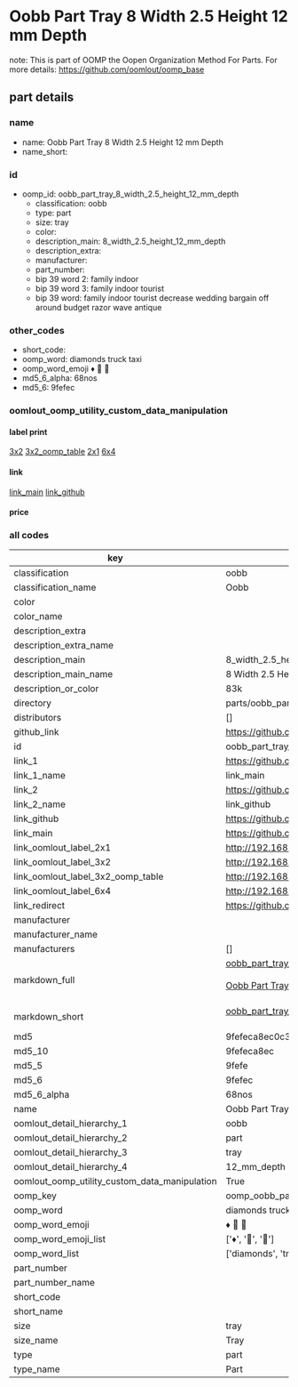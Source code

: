 # Oobb Part Tray 8 Width 2.5 Height 12 mm Depth  

note: This is part of OOMP the Oopen Organization Method For Parts. For more details: https://github.com/oomlout/oomp_base

##  part details
  







### name
* name: Oobb Part Tray 8 Width 2.5 Height 12 mm Depth
* name_short: 
### id
* oomp_id: oobb_part_tray_8_width_2.5_height_12_mm_depth
  * classification: oobb
  * type: part
  * size: tray
  * color: 
  * description_main: 8_width_2.5_height_12_mm_depth
  * description_extra: 
  * manufacturer: 
  * part_number: 
  * bip 39 word 2: family indoor
  * bip 39 word 3: family indoor tourist
  * bip 39 word: family indoor tourist decrease wedding bargain off around budget razor wave antique

### other_codes
* short_code: 
* oomp_word: diamonds truck taxi
* oomp_word_emoji :diamonds: :truck: :taxi:
* md5_6_alpha: 68nos
* md5_6: 9fefec






### oomlout_oomp_utility_custom_data_manipulation
#### label print
[3x2](http://192.168.1.245:1112/?label=oomp%2068nos)
[3x2_oomp_table](http://192.168.1.108:1112/?label=oomp%2068nos)
[2x1](http://192.168.1.242:1112/?label=oomp%2068nos)
[6x4](http://192.168.1.55:1112/?label=oomp%2068nos)    

#### link

[link_main](https://github.com/oomlout/oomlout_oomp_version_1_messy/tree/main/parts/oobb_part_tray_8_width_2.5_height_12_mm_depth) [link_github](https://github.com/oomlout/oomlout_oomp_version_1_messy/tree/main/parts/oobb_part_tray_8_width_2.5_height_12_mm_depth)                             

#### price







### all codes 
| key | value |  
| --- | --- |  
| classification | oobb |  
| classification_name | Oobb |  
| color |  |  
| color_name |  |  
| description_extra |  |  
| description_extra_name |  |  
| description_main | 8_width_2.5_height_12_mm_depth |  
| description_main_name | 8 Width 2.5 Height 12 mm Depth |  
| description_or_color | 83k |  
| directory | parts/oobb_part_tray_8_width_2.5_height_12_mm_depth |  
| distributors | [] |  
| github_link | https://github.com/oomlout/oomlout_oomp_part_src/tree/main/parts/oobb_part_tray_8_width_2.5_height_12_mm_depth |  
| id | oobb_part_tray_8_width_2.5_height_12_mm_depth |  
| link_1 | https://github.com/oomlout/oomlout_oomp_version_1_messy/tree/main/parts/oobb_part_tray_8_width_2.5_height_12_mm_depth |  
| link_1_name | link_main |  
| link_2 | https://github.com/oomlout/oomlout_oomp_version_1_messy/tree/main/parts/oobb_part_tray_8_width_2.5_height_12_mm_depth |  
| link_2_name | link_github |  
| link_github | https://github.com/oomlout/oomlout_oomp_version_1_messy/tree/main/parts/oobb_part_tray_8_width_2.5_height_12_mm_depth |  
| link_main | https://github.com/oomlout/oomlout_oomp_version_1_messy/tree/main/parts/oobb_part_tray_8_width_2.5_height_12_mm_depth |  
| link_oomlout_label_2x1 | http://192.168.1.242:1112/?label=oomp%2068nos |  
| link_oomlout_label_3x2 | http://192.168.1.245:1112/?label=oomp%2068nos |  
| link_oomlout_label_3x2_oomp_table | http://192.168.1.108:1112/?label=oomp%2068nos |  
| link_oomlout_label_6x4 | http://192.168.1.55:1112/?label=oomp%2068nos |  
| link_redirect | https://github.com/oomlout/oomlout_oomp_version_1_messy/tree/main/parts/oobb_part_tray_8_width_2.5_height_12_mm_depth |  
| manufacturer |  |  
| manufacturer_name |  |  
| manufacturers | [] |  
| markdown_full | [oobb_part_tray_8_width_2.5_height_12_mm_depth](none)<br>[](none)<br>[Oobb Part Tray 8 Width 2.5 Height 12 Mm Depth](none)<br><br> |  
| markdown_short | [oobb_part_tray_8_width_2.5_height_12_mm_depth](none)<br><br> |  
| md5 | 9fefeca8ec0c33284afc7393cbdcc294 |  
| md5_10 | 9fefeca8ec |  
| md5_5 | 9fefe |  
| md5_6 | 9fefec |  
| md5_6_alpha | 68nos |  
| name | Oobb Part Tray 8 Width 2.5 Height 12 mm Depth |  
| oomlout_detail_hierarchy_1 | oobb |  
| oomlout_detail_hierarchy_2 | part |  
| oomlout_detail_hierarchy_3 | tray |  
| oomlout_detail_hierarchy_4 | 12_mm_depth |  
| oomlout_oomp_utility_custom_data_manipulation | True |  
| oomp_key | oomp_oobb_part_tray_8_width_2.5_height_12_mm_depth |  
| oomp_word | diamonds truck taxi |  
| oomp_word_emoji | :diamonds: :truck: :taxi: |  
| oomp_word_emoji_list | [':diamonds:', ':truck:', ':taxi:'] |  
| oomp_word_list | ['diamonds', 'truck', 'taxi'] |  
| part_number |  |  
| part_number_name |  |  
| short_code |  |  
| short_name |  |  
| size | tray |  
| size_name | Tray |  
| type | part |  
| type_name | Part |  
